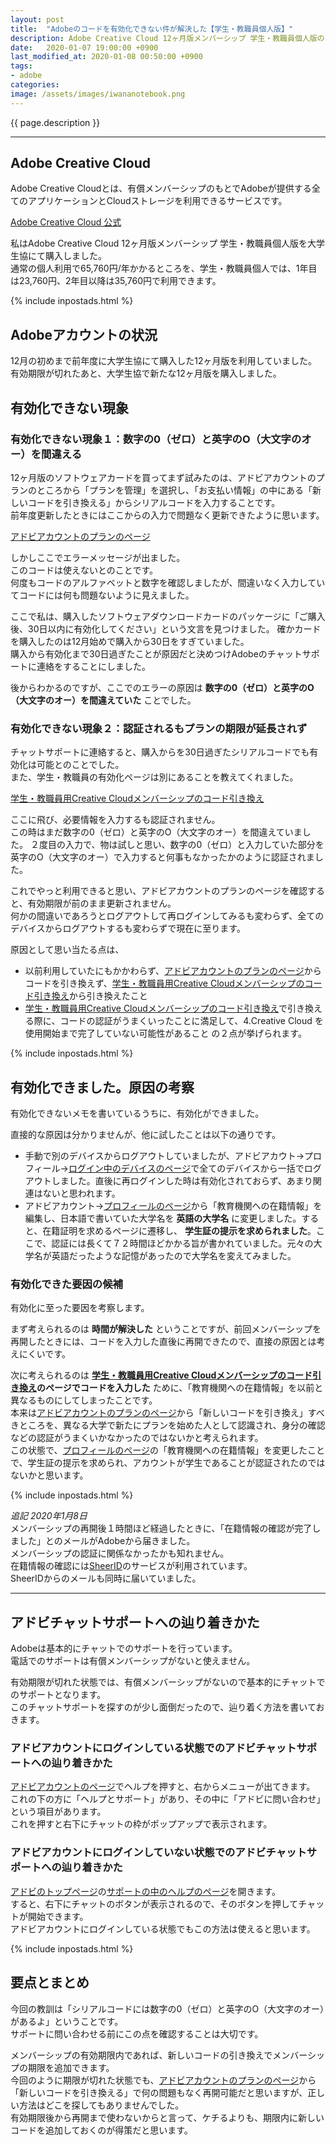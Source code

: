 ```yaml
---
layout: post
title:  "Adobeのコードを有効化できない件が解決した【学生・教職員個人版】"
description: Adobe Creative Cloud 12ヶ月版メンバーシップ 学生・教職員個人版のソフトウェアダウンロードカードを購入し、コードを有効化しようとしたができなかったが解決できた。Adobeのサポートへの連絡方法も含めてメモ。
date:   2020-01-07 19:00:00 +0900
last_modified_at: 2020-01-08 00:50:00 +0900
tags:
- adobe
categories:
image: /assets/images/iwananotebook.png
---
```


{{ page.description }}

---

## Adobe Creative Cloud

Adobe Creative Cloudとは、有償メンバーシップのもとでAdobeが提供する全てのアプリケーションとCloudストレージを利用できるサービスです。

[Adobe Creative Cloud 公式](https://www.adobe.com/jp/creativecloud.html)

私はAdobe Creative Cloud 12ヶ月版メンバーシップ 学生・教職員個人版を大学生協にて購入しました。  
通常の個人利用で65,760円/年かかるところを、学生・教職員個人では、1年目は23,760円、2年目以降は35,760円で利用できます。  

{% include inpostads.html %}

## Adobeアカウントの状況

12月の初めまで前年度に大学生協にて購入した12ヶ月版を利用していました。  
有効期限が切れたあと、大学生協で新たな12ヶ月版を購入しました。  

## 有効化できない現象

### 有効化できない現象１：数字の0（ゼロ）と英字のO（大文字のオー）を間違える

12ヶ月版のソフトウェアカードを買ってまず試みたのは、アドビアカウントのプランのところから「プランを管理」を選択し、「お支払い情報」の中にある「新しいコードを引き換える」からシリアルコードを入力することです。  
前年度更新したときにはここからの入力で問題なく更新できたように思います。  

[アドビアカウントのプランのページ](https://account.adobe.com/plans)

しかしここでエラーメッセージが出ました。  
このコードは使えないとのことです。  
何度もコードのアルファベットと数字を確認しましたが、間違いなく入力していてコードには何も問題ないように見えました。  

ここで私は、購入したソフトウェアダウンロードカードのパッケージに「ご購入後、30日以内に有効化してください」という文言を見つけました。
確かカードを購入したのは12月始めで購入から30日をすぎていました。  
購入から有効化まで30日過ぎたことが原因だと決めつけAdobeのチャットサポートに連絡をすることにしました。

後からわかるのですが、ここでのエラーの原因は **数字の0（ゼロ）と英字のO（大文字のオー）を間違えていた** ことでした。

### 有効化できない現象２：認証されるもプランの期限が延長されず

チャットサポートに連絡すると、購入からを30日過ぎたシリアルコードでも有効化は可能とのことでした。  
また、学生・教職員の有効化ページは別にあることを教えてくれました。  

[学生・教職員用Creative Cloudメンバーシップのコード引き換え](https://redeem.adobe.com/educard)

ここに飛び、必要情報を入力するも認証されません。  
この時はまだ数字の0（ゼロ）と英字のO（大文字のオー）を間違えていました。
２度目の入力で、物は試しと思い、数字の0（ゼロ）と入力していた部分を英字のO（大文字のオー）で入力すると何事もなかったかのように認証されました。

これでやっと利用できると思い、アドビアカウントのプランのページを確認すると、有効期限が前のまま更新されません。  
何かの間違いであろうとログアウトして再ログインしてみるも変わらず、全てのデバイスからログアウトするも変わらずで現在に至ります。

原因として思い当たる点は、
- 以前利用していたにもかかわらず、[アドビアカウントのプランのページ](https://account.adobe.com/plans)からコードを引き換えず、[学生・教職員用Creative Cloudメンバーシップのコード引き換え](https://redeem.adobe.com/educard)から引き換えたこと
- [学生・教職員用Creative Cloudメンバーシップのコード引き換え](https://redeem.adobe.com/educard)で引き換える際に、コードの認証がうまくいったことに満足して、4.Creative Cloud を使用開始まで完了していない可能性があること
の２点が挙げられます。

{% include inpostads.html %}

## 有効化できました。原因の考察

有効化できないメモを書いているうちに、有効化ができました。  

直接的な原因は分かりませんが、他に試したことは以下の通りです。
- 手動で別のデバイスからログアウトしていましたが、アドビアカウト→プロフィール→[ログイン中のデバイスのページ](https://account.adobe.com/sessions)で全てのデバイスから一括でログアウトしました。直後に再ログインした時は有効化されておらず、あまり関連はないと思われます。
- アドビアカウント→[プロフィールのページ](https://account.adobe.com/profile)から「教育機関への在籍情報」を編集し、日本語で書いていた大学名を **英語の大学名** に変更しました。すると、在籍証明を求めるページに遷移し、 **学生証の提示を求められました**。ここで、認証には長くて７２時間ほどかかる旨が書かれていました。元々の大学名が英語だったような記憶があったので大学名を変えてみました。

### 有効化できた要因の候補

有効化に至った要因を考察します。  

まず考えられるのは **時間が解決した** ということですが、前回メンバーシップを再開したときには、コードを入力した直後に再開できたので、直接の原因とは考えにくいです。  

次に考えられるのは **[学生・教職員用Creative Cloudメンバーシップのコード引き換え](https://redeem.adobe.com/educard)のページでコードを入力した** ために、「教育機関への在籍情報」を以前と異なるものにしてしまったことです。  
本来は[アドビアカウントのプランのページ](https://account.adobe.com/plans)から「新しいコードを引き換え」すべきところを、異なる大学で新たにプランを始めた人として認識され、身分の確認などの認証がうまくいかなかったのではないかと考えられます。  
この状態で、[プロフィールのページ](https://account.adobe.com/profile)の「教育機関への在籍情報」を変更したことで、学生証の提示を求められ、アカウントが学生であることが認証されたのではないかと思います。

{% include inpostads.html %}

*追記 2020年1月8日*  
メンバーシップの再開後１時間ほど経過したときに、「在籍情報の確認が完了しました」とのメールがAdobeから届きました。  
メンバーシップの認証に関係なかったかも知れません。  
在籍情報の確認には[SheerID](https://www.sheerid.com/)のサービスが利用されています。  
SheerIDからのメールも同時に届いていました。

---

## アドビチャットサポートへの辿り着きかた

Adobeは基本的にチャットでのサポートを行っています。  
電話でのサポートは有償メンバーシップがないと使えません。

有効期限が切れた状態では、有償メンバーシップがないので基本的にチャットでのサポートとなります。  
このチャットサポートを探すのが少し面倒だったので、辿り着く方法を書いておきます。

### アドビアカウントにログインしている状態でのアドビチャットサポートへの辿り着きかた

[アドビアカウントのページ](https://account.adobe.com/)でヘルプを押すと、右からメニューが出てきます。  
これの下の方に「ヘルプとサポート」があり、その中に「アドビに問い合わせ」という項目があります。  
これを押すと右下にチャットの枠がポップアップで表示されます。

### アドビアカウントにログインしていない状態でのアドビチャットサポートへの辿り着きかた

[アドビのトップページ](https://www.adobe.com/jp/)の[サポートの中のヘルプのページ](https://helpx.adobe.com/jp/support.html)を開きます。  
すると、右下にチャットのボタンが表示されるので、そのボタンを押してチャットが開始できます。  
アドビアカウントにログインしている状態でもこの方法は使えると思います。

{% include inpostads.html %}

## 要点とまとめ

今回の教訓は「シリアルコードには数字の0（ゼロ）と英字のO（大文字のオー）があるよ」ということです。  
サポートに問い合わせる前にこの点を確認することは大切です。

メンバーシップの有効期限内であれば、新しいコードの引き換えでメンバーシップの期限を追加できます。  
今回のように期限が切れた状態でも、[アドビアカウントのプランのページ](https://account.adobe.com/plans)から「新しいコードを引き換える」で何の問題もなく再開可能だと思いますが、正しい方法はどこを探してもありませんでした。  
有効期限後から再開まで使わないからと言って、ケチるよりも、期限内に新しいコードを追加しておくのが得策だと思います。
